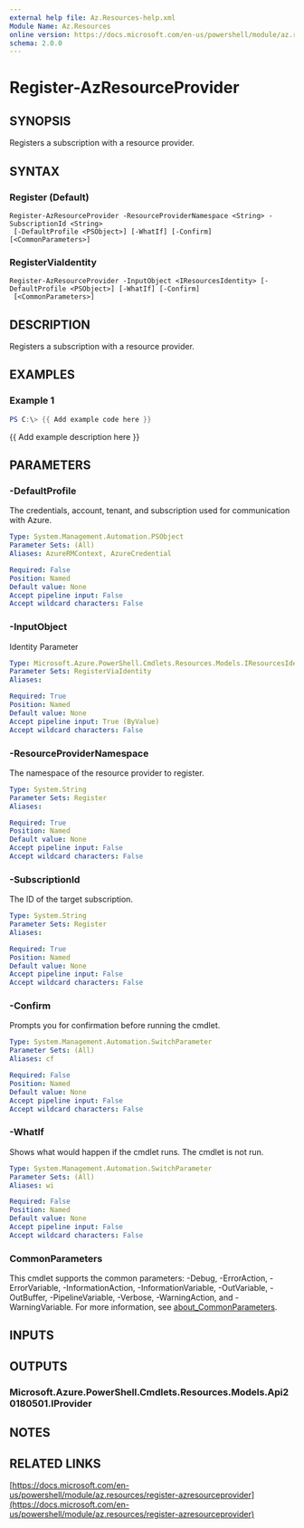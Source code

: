 ```yaml
---
external help file: Az.Resources-help.xml
Module Name: Az.Resources
online version: https://docs.microsoft.com/en-us/powershell/module/az.resources/register-azresourceprovider
schema: 2.0.0
---
```


# Register-AzResourceProvider

## SYNOPSIS
Registers a subscription with a resource provider.

## SYNTAX

### Register (Default)
```
Register-AzResourceProvider -ResourceProviderNamespace <String> -SubscriptionId <String>
 [-DefaultProfile <PSObject>] [-WhatIf] [-Confirm] [<CommonParameters>]
```

### RegisterViaIdentity
```
Register-AzResourceProvider -InputObject <IResourcesIdentity> [-DefaultProfile <PSObject>] [-WhatIf] [-Confirm]
 [<CommonParameters>]
```

## DESCRIPTION
Registers a subscription with a resource provider.

## EXAMPLES

### Example 1
```powershell
PS C:\> {{ Add example code here }}
```

{{ Add example description here }}

## PARAMETERS

### -DefaultProfile
The credentials, account, tenant, and subscription used for communication with Azure.

```yaml
Type: System.Management.Automation.PSObject
Parameter Sets: (All)
Aliases: AzureRMContext, AzureCredential

Required: False
Position: Named
Default value: None
Accept pipeline input: False
Accept wildcard characters: False
```

### -InputObject
Identity Parameter

```yaml
Type: Microsoft.Azure.PowerShell.Cmdlets.Resources.Models.IResourcesIdentity
Parameter Sets: RegisterViaIdentity
Aliases:

Required: True
Position: Named
Default value: None
Accept pipeline input: True (ByValue)
Accept wildcard characters: False
```

### -ResourceProviderNamespace
The namespace of the resource provider to register.

```yaml
Type: System.String
Parameter Sets: Register
Aliases:

Required: True
Position: Named
Default value: None
Accept pipeline input: False
Accept wildcard characters: False
```

### -SubscriptionId
The ID of the target subscription.

```yaml
Type: System.String
Parameter Sets: Register
Aliases:

Required: True
Position: Named
Default value: None
Accept pipeline input: False
Accept wildcard characters: False
```

### -Confirm
Prompts you for confirmation before running the cmdlet.

```yaml
Type: System.Management.Automation.SwitchParameter
Parameter Sets: (All)
Aliases: cf

Required: False
Position: Named
Default value: None
Accept pipeline input: False
Accept wildcard characters: False
```

### -WhatIf
Shows what would happen if the cmdlet runs.
The cmdlet is not run.

```yaml
Type: System.Management.Automation.SwitchParameter
Parameter Sets: (All)
Aliases: wi

Required: False
Position: Named
Default value: None
Accept pipeline input: False
Accept wildcard characters: False
```

### CommonParameters
This cmdlet supports the common parameters: -Debug, -ErrorAction, -ErrorVariable, -InformationAction, -InformationVariable, -OutVariable, -OutBuffer, -PipelineVariable, -Verbose, -WarningAction, and -WarningVariable. For more information, see [about_CommonParameters](http://go.microsoft.com/fwlink/?LinkID=113216).

## INPUTS

## OUTPUTS

### Microsoft.Azure.PowerShell.Cmdlets.Resources.Models.Api20180501.IProvider
## NOTES

## RELATED LINKS

[https://docs.microsoft.com/en-us/powershell/module/az.resources/register-azresourceprovider](https://docs.microsoft.com/en-us/powershell/module/az.resources/register-azresourceprovider)

